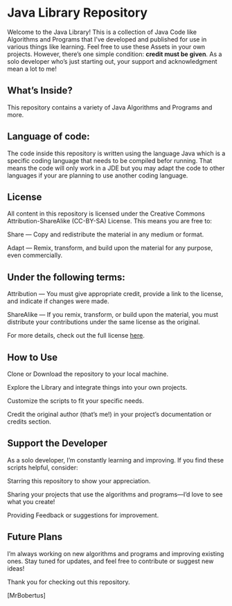 # Java Library Repository
Welcome to the Java Library! This is a collection of Java Code like Algorithms and Programs that I’ve developed and published for use in various things like learning. Feel free to use these Assets in your own projects. However, there’s one simple condition: **credit must be given**. As a solo developer who’s just starting out, your support and acknowledgment mean a lot to me!

## What’s Inside?
This repository contains a variety of Java Algorithms and Programs and more.

## Language of code:
The code inside this repository is written using the language Java which is a specific coding language that needs to be compiled befor running. That means the code will only work in a JDE but you may adapt the code to other languages if your are planning to use another coding language.

## License
All content in this repository is licensed under the Creative Commons Attribution-ShareAlike (CC-BY-SA) License. This means you are free to:

Share — Copy and redistribute the material in any medium or format.

Adapt — Remix, transform, and build upon the material for any purpose, even commercially.

## Under the following terms:

Attribution — You must give appropriate credit, provide a link to the license, and indicate if changes were made.

ShareAlike — If you remix, transform, or build upon the material, you must distribute your contributions under the same license as the original.

For more details, check out the full license [here](https://creativecommons.org/licenses/by-sa/4.0/).

## How to Use
Clone or Download the repository to your local machine.

Explore the Library and integrate things into your own projects.

Customize the scripts to fit your specific needs.

Credit the original author (that’s me!) in your project’s documentation or credits section.

## Support the Developer
As a solo developer, I’m constantly learning and improving. If you find these scripts helpful, consider:

Starring this repository to show your appreciation.

Sharing your projects that use the algorithms and programs—I’d love to see what you create!

Providing Feedback or suggestions for improvement.

## Future Plans
I’m always working on new algorithms and programs and improving existing ones. Stay tuned for updates, and feel free to contribute or suggest new ideas!

Thank you for checking out this repository.

[MrBobertus]

